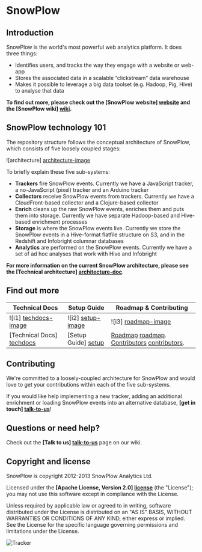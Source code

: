 # SnowPlow

## Introduction

SnowPlow is the world's most powerful web analytics platform. It does three things:

* Identifies users, and tracks the way they engage with a website or web-app
* Stores the associated data in a scalable “clickstream” data warehouse
* Makes it possible to leverage a big data toolset (e.g. Hadoop, Pig, Hive) to analyse that data

**To find out more, please check out the [SnowPlow website] [website] and the [SnowPlow wiki] [wiki].**

## SnowPlow technology 101

The repository structure follows the conceptual architecture of SnowPlow, which consists of five loosely coupled stages:

![architecture] [architecture-image]

To briefly explain these five sub-systems:

* **Trackers** fire SnowPlow events. Currently we have a JavaScript tracker, a no-JavaScript (pixel) tracker and an Arduino tracker
* **Collectors** receive SnowPlow events from trackers. Currently we have a CloudFront-based collector and a Clojure-based collector
* **Enrich** cleans up the raw SnowPlow events, enriches them and puts them into storage. Currently we have separate Hadoop-based and Hive-based enrichment processes
* **Storage** is where the SnowPlow events live. Currently we store the SnowPlow events in a Hive-format flatfile structure on S3, and in the Redshift and Infobright columnar databases
* **Analytics** are performed on the SnowPlow events. Currently we have a set of ad hoc analyses that work with Hive and Infobright 

**For more information on the current SnowPlow architecture, please see the [Technical architecture] [architecture-doc]**.

## Find out more

| Technical Docs              | Setup Guide           | Roadmap & Contributing               |         
|-----------------------------|-----------------------|--------------------------------------|
| ![i1] [techdocs-image]      | ![i2] [setup-image]   | ![i3] [roadmap-image]                |
| [Technical Docs] [techdocs] | [Setup Guide] [setup] | [Roadmap] [roadmap]. [Contributors] [contributors]. |

## Contributing

We're committed to a loosely-coupled architecture for SnowPlow and would love to get your contributions within each of the five sub-systems.

If you would like help implementing a new tracker, adding an additional enrichment or loading SnowPlow events into an alternative database, **[get in touch] [talk-to-us]**!

## Questions or need help?

Check out the **[Talk to us] [talk-to-us]** page on our wiki.

## Copyright and license

SnowPlow is copyright 2012-2013 SnowPlow Analytics Ltd.

Licensed under the **[Apache License, Version 2.0] [license]** (the "License");
you may not use this software except in compliance with the License.

Unless required by applicable law or agreed to in writing, software
distributed under the License is distributed on an "AS IS" BASIS,
WITHOUT WARRANTIES OR CONDITIONS OF ANY KIND, either express or implied.
See the License for the specific language governing permissions and
limitations under the License.

![Tracker](https://collector.snplow.com/i?&e=pv&page=Root%20README&aid=snowplowgithub&p=web&tv=no-js-0.1.0)

[website]: http://snowplowanalytics.com
[wiki]: https://github.com/snowplow/snowplow/wiki
[architecture-image]: https://d3i6fms1cm1j0i.cloudfront.net/github-wiki/images/technical-architecture.png
[architecture-doc]: https://github.com/snowplow/snowplow/wiki/Technical-architecture
[talk-to-us]: https://github.com/snowplow/snowplow/wiki/Talk-to-us
[license]: http://www.apache.org/licenses/LICENSE-2.0
[setup]: https://github.com/snowplow/snowplow/wiki/Setting-up-SnowPlow
[tech-docs]: https://github.com/snowplow/snowplow/wiki/SnowPlow%20technical%20documentation
[tracker-protocol]: https://github.com/snowplow/snowplow/wiki/snowplow-tracker-protocol
[collector-logs]: https://github.com/snowplow/snowplow/wiki/Collector-logging-formats
[data-structure]: https://github.com/snowplow/snowplow/wiki/canonical-event-model
[techdocs-image]: https://d3i6fms1cm1j0i.cloudfront.net/github/images/techdocs.png
[setup-image]: https://d3i6fms1cm1j0i.cloudfront.net/github/images/setup.png
[roadmap-image]: https://d3i6fms1cm1j0i.cloudfront.net/github/images/roadmap.png
[techdocs]: https://github.com/snowplow/snowplow/wiki/SnowPlow-technical-documentation
[setup]: https://github.com/snowplow/snowplow/wiki/Setting-up-SnowPlow
[roadmap]: https://github.com/snowplow/snowplow/wiki/Product-roadmap
[contributors]: https://github.com/snowplow/snowplow/wiki/Contributors

